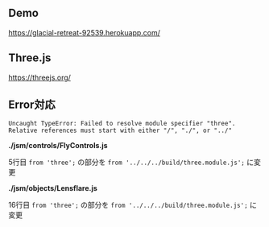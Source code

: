 ## Demo
https://glacial-retreat-92539.herokuapp.com/

## Three.js
https://threejs.org/

## Error対応
```
Uncaught TypeError: Failed to resolve module specifier "three". Relative references must start with either "/", "./", or "../"
```

**./jsm/controls/FlyControls.js**

5行目
`from 'three';` の部分を `from '../../../build/three.module.js';` に変更

**./jsm/objects/Lensflare.js**

16行目
`from 'three';` の部分を `from '../../../build/three.module.js';` に変更
